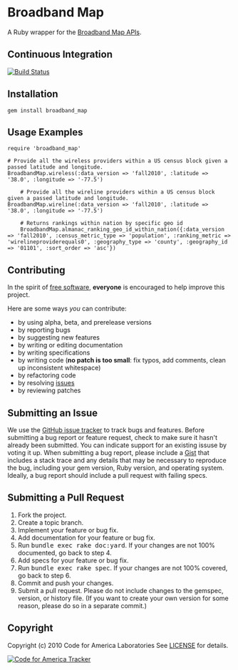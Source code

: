 Broadband Map
=======
A Ruby wrapper for the [Broadband Map APIs](http://broadbandmap.gov/developer).

Continuous Integration
----------------------
[![Build Status](https://travis-ci.org/codeforamerica/broadband_map_ruby.png)](http://travis-ci.org/codeforamerica/broadband_map_ruby)


Installation
------------
    gem install broadband_map

Usage Examples
--------------

    require 'broadband_map'

    # Provide all the wireless providers within a US census block given a passed latitude and longitude.
    BroadbandMap.wireless(:data_version => 'fall2010', :latitude => '38.0', :longitude => '-77.5')

		# Provide all the wireline providers within a US census block given a passed latitude and longitude.
    BroadbandMap.wireline(:data_version => 'fall2010', :latitude => '38.0', :longitude => '-77.5')

		# Returns rankings within nation by specific geo id
		BroadbandMap.almanac_ranking_geo_id_within_nation({:data_version => 'fall2010', :census_metric_type => 'population', :ranking_metric => 'wirelineproviderequals0', :geography_type => 'county', :geography_id => '01101', :sort_order => 'asc'})

Contributing
------------
In the spirit of [free software](http://www.fsf.org/licensing/essays/free-sw.html), **everyone** is encouraged to help improve this project.

Here are some ways *you* can contribute:

* by using alpha, beta, and prerelease versions
* by reporting bugs
* by suggesting new features
* by writing or editing documentation
* by writing specifications
* by writing code (**no patch is too small**: fix typos, add comments, clean up inconsistent whitespace)
* by refactoring code
* by resolving [issues](https://github.com/codeforamerica/broadband_map_ruby/issues)
* by reviewing patches

Submitting an Issue
-------------------
We use the [GitHub issue tracker](https://github.com/codeforamerica/broadband_map_ruby/issues) to track bugs and
features. Before submitting a bug report or feature request, check to make sure it hasn't already
been submitted. You can indicate support for an existing issuse by voting it up. When submitting a
bug report, please include a [Gist](https://gist.github.com/) that includes a stack trace and any
details that may be necessary to reproduce the bug, including your gem version, Ruby version, and
operating system. Ideally, a bug report should include a pull request with failing specs.

Submitting a Pull Request
-------------------------
1. Fork the project.
2. Create a topic branch.
3. Implement your feature or bug fix.
4. Add documentation for your feature or bug fix.
5. Run <tt>bundle exec rake doc:yard</tt>. If your changes are not 100% documented, go back to step 4.
6. Add specs for your feature or bug fix.
7. Run <tt>bundle exec rake spec</tt>. If your changes are not 100% covered, go back to step 6.
8. Commit and push your changes.
9. Submit a pull request. Please do not include changes to the gemspec, version, or history file. (If you want to create your own version for some reason, please do so in a separate commit.)

Copyright
---------
Copyright (c) 2010 Code for America Laboratories
See [LICENSE](https://github.com/codeforamerica/broadband_map_ruby/blob/master/LICENSE.md) for details.

[![Code for America Tracker](http://stats.codeforamerica.org/codeforamerica/broadband_map_ruby.png)](http://stats.codeforamerica.org/projects/broadband_map_ruby)
